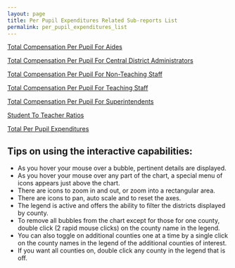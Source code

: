 ```yaml
---
layout: page
title: Per Pupil Expenditures Related Sub-reports List
permalink: per_pupil_expenditures_list
---
```


[Total Compensation Per Pupil For Aides](aides_total_compensation_per_pupil)

[Total Compensation Per Pupil For Central District Administrators](central_district_administrators_total_compensation_per_pupil)

[Total Compensation Per Pupil For Non-Teaching Staff](non_teaching_staff_total_compensation_per_pupil)

[Total Compensation Per Pupil For Teaching Staff](teaching_staff_total_compensation_per_pupil)

[Total Compensation Per Pupil For Superintendents](superintendents_total_compensation_per_pupil)

[Student To Teacher Ratios](students_per_teacher)

[Total Per Pupil Expenditures](total_expenditures_per_pupil)

## Tips on using the interactive capabilities:
- As you hover your mouse over a bubble, pertinent details are displayed.
- As you hover your mouse over any part of the chart, a special menu of icons appears just above the chart. 
- There are icons to zoom in and out, or zoom into a rectangular area.
- There are icons to pan, auto scale and to reset the axes.
- The legend is active and offers the ability to filter the districts displayed by county.
- To remove all bubbles from the chart except for those for one county, double click (2 rapid mouse clicks) on the county name in the legend.
- You can also toggle on additional counties one at a time by a single click on the county names in the legend of the additional counties of interest.
- If you want all counties on, double click any county in the legend that is off.
